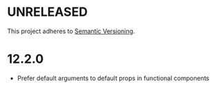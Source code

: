 # UNRELEASED

This project adheres to [Semantic Versioning](http://semver.org/).

# 12.2.0

- Prefer default arguments to default props in functional components
